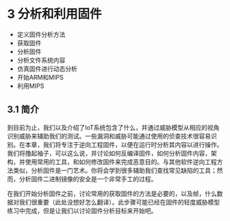 # 3 分析和利用固件

* 定义固件分析方法
* 获取固件
* 分析固件
* 分析文件系统内容
* 仿真固件进行动态分析
* 开始ARM和MIPS
* 利用MIPS

## 3.1 简介

到目前为止，我们以及介绍了IoT系统包含了什么，并通过威胁模型从相应的视角识别威胁来辅助我们的测试。一些漏洞和威胁可能通过使用的侦查技术很容易识别。在本章，我们将专注于逆向工程固件，以便在运行时分析其内容以进行操作。我们将撸起袖子，可以这么说，并讨论如何反编译固件，如何分析固件内容，架构，并使用常用的工具，和如何修改固件来完成恶意目的。与其他软件逆向工程方法类似，分析固件是一门艺术。你将会学到很多辅助我们查找常见缺陷的工具；然而，分析固件二进制镜像的安全是一个非常手工的过程。

在我们开始分析固件之前，讨论常用的获取固件的方法是必要的，以及帧，什么数据对我们很重要（此处没想好怎么翻译）。此步骤可能已经在固件的轻度威胁模型练习中完成，但是让我们以讨论固件分析目标来开始吧。

